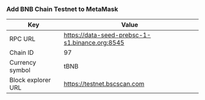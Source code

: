### Add BNB Chain Testnet to MetaMask
| Key | Value |
|-------|-------|
| RPC URL | https://data-seed-prebsc-1-s1.binance.org:8545 |
| Chain ID | 97 |
| Currency symbol | tBNB |
| Block explorer URL | https://testnet.bscscan.com |